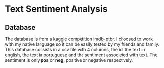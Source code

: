 # Text Sentiment Analysis

## Database

The database is from a kaggle competition [imdb-ptbr](https://www.kaggle.com/luisfredgs/imdb-ptbr).
I choosed to work with my native language so it can be easily tested by my friends and family.
This database consists in a csv file with 4 columns, the id, the text in english, the text in
portuguese and the sentiment associeted with text. The sentiment is only **pos** or **neg**,
positive or negative respectively.
